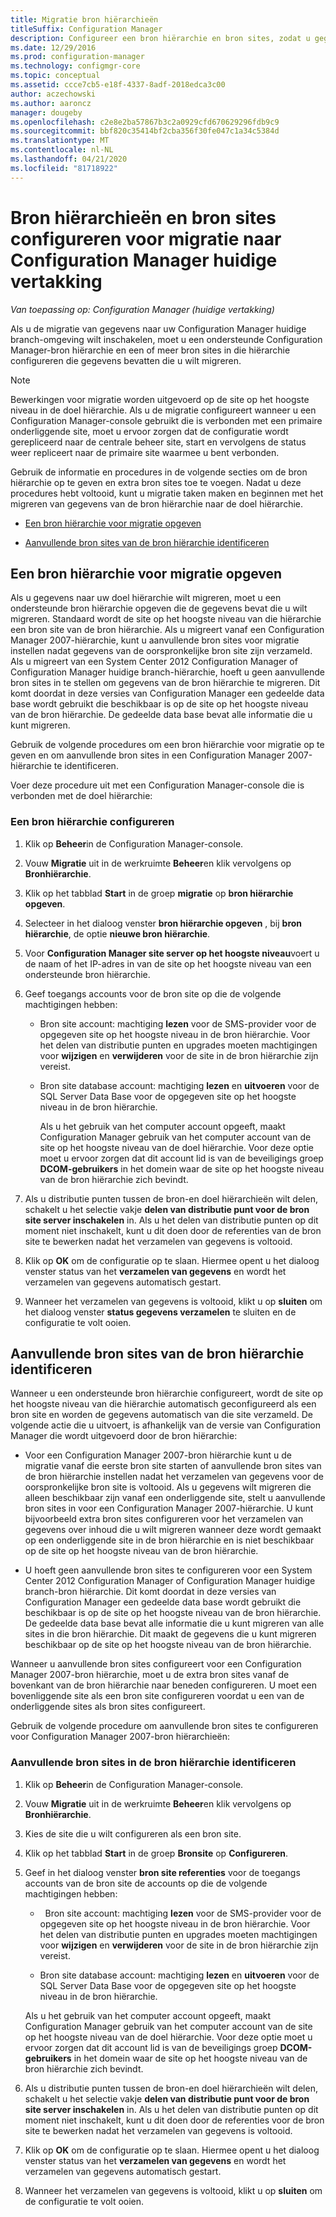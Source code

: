 ```yaml
---
title: Migratie bron hiërarchieën
titleSuffix: Configuration Manager
description: Configureer een bron hiërarchie en bron sites, zodat u gegevens kunt migreren naar uw Configuration Manager huidige branch-omgeving.
ms.date: 12/29/2016
ms.prod: configuration-manager
ms.technology: configmgr-core
ms.topic: conceptual
ms.assetid: ccce7cb5-e18f-4337-8adf-2018edca3c00
author: aczechowski
ms.author: aaroncz
manager: dougeby
ms.openlocfilehash: c2e8e2ba57867b3c2a0929cfd670629296fdb9c9
ms.sourcegitcommit: bbf820c35414bf2cba356f30fe047c1a34c5384d
ms.translationtype: MT
ms.contentlocale: nl-NL
ms.lasthandoff: 04/21/2020
ms.locfileid: "81718922"
---
```

# <a name="configure-source-hierarchies-and-source-sites-for-migration-to-configuration-manager-current-branch"></a>Bron hiërarchieën en bron sites configureren voor migratie naar Configuration Manager huidige vertakking

*Van toepassing op: Configuration Manager (huidige vertakking)*

Als u de migratie van gegevens naar uw Configuration Manager huidige branch-omgeving wilt inschakelen, moet u een ondersteunde Configuration Manager-bron hiërarchie en een of meer bron sites in die hiërarchie configureren die gegevens bevatten die u wilt migreren.  

> [!NOTE]  
>  Bewerkingen voor migratie worden uitgevoerd op de site op het hoogste niveau in de doel hiërarchie. Als u de migratie configureert wanneer u een Configuration Manager-console gebruikt die is verbonden met een primaire onderliggende site, moet u ervoor zorgen dat de configuratie wordt gerepliceerd naar de centrale beheer site, start en vervolgens de status weer repliceert naar de primaire site waarmee u bent verbonden.  

 Gebruik de informatie en procedures in de volgende secties om de bron hiërarchie op te geven en extra bron sites toe te voegen. Nadat u deze procedures hebt voltooid, kunt u migratie taken maken en beginnen met het migreren van gegevens van de bron hiërarchie naar de doel hiërarchie.  

-   [Een bron hiërarchie voor migratie opgeven](#BKBM_ConfigSrcHierarchy)  

-   [Aanvullende bron sites van de bron hiërarchie identificeren](#BKBM_ConfigSrcSites)  

##  <a name="specify-a-source-hierarchy-for-migration"></a><a name="BKBM_ConfigSrcHierarchy"></a>Een bron hiërarchie voor migratie opgeven  
 Als u gegevens naar uw doel hiërarchie wilt migreren, moet u een ondersteunde bron hiërarchie opgeven die de gegevens bevat die u wilt migreren. Standaard wordt de site op het hoogste niveau van die hiërarchie een bron site van de bron hiërarchie. Als u migreert vanaf een Configuration Manager 2007-hiërarchie, kunt u aanvullende bron sites voor migratie instellen nadat gegevens van de oorspronkelijke bron site zijn verzameld. Als u migreert van een System Center 2012 Configuration Manager of Configuration Manager huidige branch-hiërarchie, hoeft u geen aanvullende bron sites in te stellen om gegevens van de bron hiërarchie te migreren. Dit komt doordat in deze versies van Configuration Manager een gedeelde data base wordt gebruikt die beschikbaar is op de site op het hoogste niveau van de bron hiërarchie. De gedeelde data base bevat alle informatie die u kunt migreren.  

 Gebruik de volgende procedures om een bron hiërarchie voor migratie op te geven en om aanvullende bron sites in een Configuration Manager 2007-hiërarchie te identificeren.  

 Voer deze procedure uit met een Configuration Manager-console die is verbonden met de doel hiërarchie:  

### <a name="to-configure-a-source-hierarchy"></a>Een bron hiërarchie configureren   

1. Klik op **Beheer**in de Configuration Manager-console.  

2. Vouw **Migratie** uit in de werkruimte **Beheer**en klik vervolgens op **Bronhiërarchie**.  

3. Klik op het tabblad **Start** in de groep **migratie** op **bron hiërarchie opgeven**.  

4. Selecteer in het dialoog venster **bron hiërarchie opgeven** , bij **bron hiërarchie**, de optie **nieuwe bron hiërarchie**.  

5. Voor **Configuration Manager site server op het hoogste niveau**voert u de naam of het IP-adres in van de site op het hoogste niveau van een ondersteunde bron hiërarchie.  

6. Geef toegangs accounts voor de bron site op die de volgende machtigingen hebben:  

   - Bron site account: machtiging **lezen** voor de SMS-provider voor de opgegeven site op het hoogste niveau in de bron hiërarchie. Voor het delen van distributie punten en upgrades moeten machtigingen voor **wijzigen** en **verwijderen** voor de site in de bron hiërarchie zijn vereist.

   - Bron site database account: machtiging **lezen** en **uitvoeren** voor de SQL Server Data Base voor de opgegeven site op het hoogste niveau in de bron hiërarchie.  

     Als u het gebruik van het computer account opgeeft, maakt Configuration Manager gebruik van het computer account van de site op het hoogste niveau van de doel hiërarchie. Voor deze optie moet u ervoor zorgen dat dit account lid is van de beveiligings groep **DCOM-gebruikers** in het domein waar de site op het hoogste niveau van de bron hiërarchie zich bevindt.  

7. Als u distributie punten tussen de bron-en doel hiërarchieën wilt delen, schakelt u het selectie vakje **delen van distributie punt voor de bron site server inschakelen** in. Als u het delen van distributie punten op dit moment niet inschakelt, kunt u dit doen door de referenties van de bron site te bewerken nadat het verzamelen van gegevens is voltooid.  

8. Klik op **OK** om de configuratie op te slaan. Hiermee opent u het dialoog venster status van het **verzamelen van gegevens** en wordt het verzamelen van gegevens automatisch gestart.  

9. Wanneer het verzamelen van gegevens is voltooid, klikt u op **sluiten** om het dialoog venster **status gegevens verzamelen** te sluiten en de configuratie te volt ooien.  

##  <a name="identify-additional-source-sites-of-the-source-hierarchy"></a><a name="BKBM_ConfigSrcSites"></a>Aanvullende bron sites van de bron hiërarchie identificeren  
 Wanneer u een ondersteunde bron hiërarchie configureert, wordt de site op het hoogste niveau van die hiërarchie automatisch geconfigureerd als een bron site en worden de gegevens automatisch van die site verzameld. De volgende actie die u uitvoert, is afhankelijk van de versie van Configuration Manager die wordt uitgevoerd door de bron hiërarchie:  

-   Voor een Configuration Manager 2007-bron hiërarchie kunt u de migratie vanaf die eerste bron site starten of aanvullende bron sites van de bron hiërarchie instellen nadat het verzamelen van gegevens voor de oorspronkelijke bron site is voltooid. Als u gegevens wilt migreren die alleen beschikbaar zijn vanaf een onderliggende site, stelt u aanvullende bron sites in voor een Configuration Manager 2007-hiërarchie. U kunt bijvoorbeeld extra bron sites configureren voor het verzamelen van gegevens over inhoud die u wilt migreren wanneer deze wordt gemaakt op een onderliggende site in de bron hiërarchie en is niet beschikbaar op de site op het hoogste niveau van de bron hiërarchie.  

-   U hoeft geen aanvullende bron sites te configureren voor een System Center 2012 Configuration Manager of Configuration Manager huidige branch-bron hiërarchie. Dit komt doordat in deze versies van Configuration Manager een gedeelde data base wordt gebruikt die beschikbaar is op de site op het hoogste niveau van de bron hiërarchie. De gedeelde data base bevat alle informatie die u kunt migreren van alle sites in die bron hiërarchie. Dit maakt de gegevens die u kunt migreren beschikbaar op de site op het hoogste niveau van de bron hiërarchie.  

Wanneer u aanvullende bron sites configureert voor een Configuration Manager 2007-bron hiërarchie, moet u de extra bron sites vanaf de bovenkant van de bron hiërarchie naar beneden configureren. U moet een bovenliggende site als een bron site configureren voordat u een van de onderliggende sites als bron sites configureert.  

Gebruik de volgende procedure om aanvullende bron sites te configureren voor Configuration Manager 2007-bron hiërarchieën:  

### <a name="to-identify-additional-source-sites-in-the-source-hierarchy"></a>Aanvullende bron sites in de bron hiërarchie identificeren 

1.  Klik op **Beheer**in de Configuration Manager-console.  

2.  Vouw **Migratie** uit in de werkruimte **Beheer**en klik vervolgens op **Bronhiërarchie**.  

3.  Kies de site die u wilt configureren als een bron site.  

4.  Klik op het tabblad **Start** in de groep **Bronsite** op **Configureren**.  

5.  Geef in het dialoog venster **bron site referenties** voor de toegangs accounts van de bron site de accounts op die de volgende machtigingen hebben:  

    -   Bron site account: machtiging **lezen** voor de SMS-provider voor de opgegeven site op het hoogste niveau in de bron hiërarchie. Voor het delen van distributie punten en upgrades moeten machtigingen voor **wijzigen** en **verwijderen** voor de site in de bron hiërarchie zijn vereist.  

    -   Bron site database account: machtiging **lezen** en **uitvoeren** voor de SQL Server Data Base voor de opgegeven site op het hoogste niveau in de bron hiërarchie.  

    Als u het gebruik van het computer account opgeeft, maakt Configuration Manager gebruik van het computer account van de site op het hoogste niveau van de doel hiërarchie. Voor deze optie moet u ervoor zorgen dat dit account lid is van de beveiligings groep **DCOM-gebruikers** in het domein waar de site op het hoogste niveau van de bron hiërarchie zich bevindt.  

6.  Als u distributie punten tussen de bron-en doel hiërarchieën wilt delen, schakelt u het selectie vakje **delen van distributie punt voor de bron site server inschakelen** in. Als u het delen van distributie punten op dit moment niet inschakelt, kunt u dit doen door de referenties voor de bron site te bewerken nadat het verzamelen van gegevens is voltooid.  

7. Klik op **OK** om de configuratie op te slaan. Hiermee opent u het dialoog venster status van het **verzamelen van gegevens** en wordt het verzamelen van gegevens automatisch gestart.  

8.  Wanneer het verzamelen van gegevens is voltooid, klikt u op **sluiten** om de configuratie te volt ooien.  
